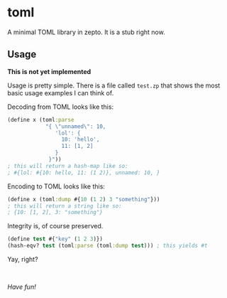 # toml

A minimal TOML library in zepto. It is a stub right now.

## Usage

**This is not yet implemented**

Usage is pretty simple. There is a file called `test.zp` that shows
the most basic usage examples I can think of.

Decoding from TOML looks like this:
```clojure
(define x (toml:parse
            "{ \"unnamed\": 10,
               'lol': {
                 10: 'hello',
                 11: [1, 2]
               }
             }"))
; this will return a hash-map like so:
; #{lol: #{10: hello, 11: (1 2)}, unnamed: 10, }
```

Encoding to TOML looks like this:
```clojure
(define x (toml:dump #{10 (1 2) 3 "something"}))
; this will return a string like so:
; {10: [1, 2], 3: "something"}
```

Integrity is, of course preserved.
```clojure
(define test #{"key" (1 2 3)})
(hash-eqv? test (toml:parse (toml:dump test))) ; this yields #t
```

Yay, right?

<br/>

*Have fun!*
